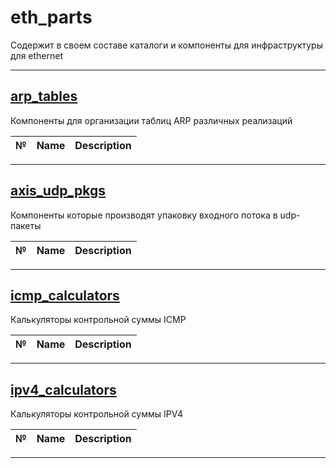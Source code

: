 # eth_parts

Содержит в своем составе каталоги и компоненты для инфраструктуры для ethernet

-------------

## [arp_tables](https://github.com/MasterPlayer/xilinx-vhdl/tree/master/eth_parts/arp_tables)

Компоненты для организации таблиц ARP различных реализаций

№ | Name | Description 
--|------|------------


-------------


## [axis_udp_pkgs](https://github.com/MasterPlayer/xilinx-vhdl/tree/master/eth_parts/axis_udp_pkgs)

Компоненты которые производят упаковку входного потока в udp-пакеты

№ | Name | Description 
--|------|------------


-------------

## [icmp_calculators](https://github.com/MasterPlayer/xilinx-vhdl/tree/master/eth_parts/icmp_calculators)

Калькуляторы контрольной суммы ICMP

№ | Name | Description 
--|------|------------


-------------

## [ipv4_calculators](https://github.com/MasterPlayer/xilinx-vhdl/tree/master/eth_parts/ipv4_calculators)

Калькуляторы контрольной суммы IPV4

№ | Name | Description 
--|------|------------


-------------



